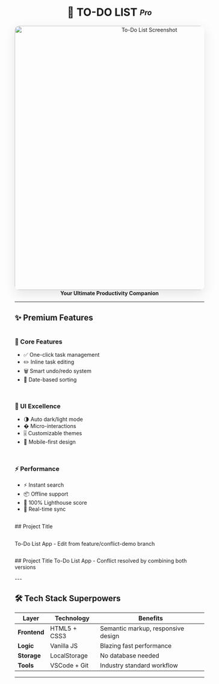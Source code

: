 <h1 align="center">📝 TO-DO LIST <sub><sup><em>Pro</em></sup></sub></h1>

<p align="center">
  <img src="C:\Users\user\Downloads\TO-DO-LIST-main (1)\TO-DO-LIST-main\WhatsApp Image 2025-05-15 at 11.51.05.jpeg" alt="To-Do List Screenshot" width="700" style="border-radius: 12px; box-shadow: 0 10px 30px rgba(0,0,0,0.1)"/>
  <br/>
  <b>Your Ultimate Productivity Companion</b>  
</p>



---

## ✨ Premium Features

<div style="display: grid; grid-template-columns: repeat(auto-fit, minmax(250px, 1fr)); gap: 15px;">

<div>

### 🎯 Core Features  
- ✅ One-click task management  
- ✏️ Inline task editing  
- 🗑️ Smart undo/redo system  
- 📅 Date-based sorting  

</div>

<div>

### 🎨 UI Excellence  
- 🌗 Auto dark/light mode  
- � Micro-interactions  
- 🎚️ Customizable themes  
- 📱 Mobile-first design  

</div>

<div>

### ⚡ Performance  
- ⚡ Instant search  
- 📦 Offline support  
- 🚀 100% Lighthouse score  
- 🔄 Real-time sync  

</div>
## Project Title
<p>
To-Do List App - Edit from feature/conflict-demo branch
</p>
</div>
<p>
## Project Title
To-Do List App - Conflict resolved by combining both versions
</p>
---

## 🛠️ Tech Stack Superpowers

| Layer       | Technology | Benefits |
|-------------|------------|----------|
| **Frontend** | HTML5 + CSS3 | Semantic markup, responsive design |
| **Logic**    | Vanilla JS | Blazing fast performance |
| **Storage**  | LocalStorage | No database needed |
| **Tools**    | VSCode + Git | Industry standard workflow |

---
